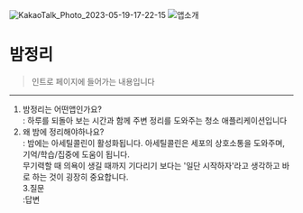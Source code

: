 ![KakaoTalk_Photo_2023-05-19-17-22-15](https://github.com/Ko-HyeJi/AppleDevAcad_MC2/assets/88470545/074bf64c-b61a-4ad8-bfd4-60e41b79e97d)
![앱소개](https://github.com/Ko-HyeJi/AppleDevAcad_MC2/assets/88470545/66df78bc-07ab-45f3-a1d1-c4975111abc5)

# 밤정리
>인트로 페이지에 들어가는 내용입니다
---
1. 밤정리는 어떤앱인가요?<br>
: 하루를 되돌아 보는 시간과 함께 주변 정리를 도와주는 청소 애플리케이션입니다<br>
2. 왜 밤에 정리해야하나요?<br>
: 밤에는 아세틸콜린이 활성화됩니다. 아세틸콜린은 세포의 상호소통을 도와주며, 기억/학습/집중에 도움이 됩니다.<br>
무기력할 때 의욕이 생길 때까지 기다리기 보다는 '일단 시작하자'라고 생각하고 바로 하는 것이 굉장히 중요합니다.<br>
3.질문<br>
:답변<br>

